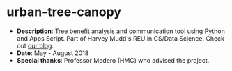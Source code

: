 # urban-tree-canopy
* **Description**: Tree benefit analysis and communication tool using Python and Apps Script. Part of Harvey Mudd's REU in CS/Data Science. Check out [our blog](https://hmcactivetransportation.wordpress.com/).
* **Date**: May - August 2018
* **Special thanks**: Professor Medero (HMC) who advised the project.
